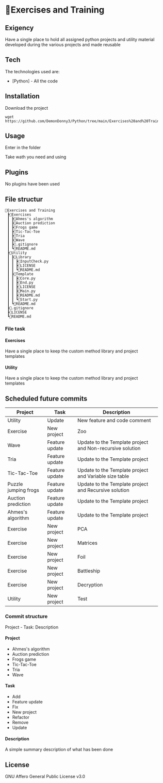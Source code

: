# 📂Exercises and Training
## Exigency
Have a single place to hold all assigned python projects and utility material developed during the various projects and made reusable

## Tech
The technologies used are:

- [Python] - All the code

## Installation
Download the project

```
wget https://github.com/DemonDonny3/Python/tree/main/Exercises%20and%20Training
```

## Usage
Enter in the folder

Take wath you need and using

## Plugins
No plugins have been used

## File structur
```
📂Exercises and Training
 ┣📂Exercises
 ┃ ┣📂Ahmes's algorithm
 ┃ ┣📂Auction prediction
 ┃ ┣📂Frogs game
 ┃ ┣📂Tic-Tac-Toe
 ┃ ┣📂Tria
 ┃ ┣📂Wave
 ┃ ┣📜.gitignore
 ┃ ┗📜README.md
 ┣📂Utility
 ┃ ┣📂Library
 ┃ ┃ ┣📜InputCheck.py
 ┃ ┃ ┣📜LICENSE
 ┃ ┃ ┗📜README.md
 ┃ ┣📂Template
 ┃ ┃ ┣📜Core.py
 ┃ ┃ ┣📜End.py
 ┃ ┃ ┣📜LICENSE
 ┃ ┃ ┣📜Main.py
 ┃ ┃ ┣📜README.md
 ┃ ┃ ┗📜Start.py
 ┃ ┗📜README.md
 ┣📜.gitignore
 ┣📜LICENSE
 ┗📜README.md
```

### File task
#### Exercises
Have a single place to keep the custom method library and project templates

#### Utility
Have a single place to keep the custom method library and project templates


## Scheduled future commits
| Project               | Task              | Description                                               |
| --------------------- | ----------------- | --------------------------------------------------------- |
| Utility               | Update            | New feature and code comment                              |
| Exercise              | New project       | Zoo                                                       |
| Wave                  | Feature update    | Update to the Template project and Non-recursive solution |
| Tria                  | Feature update    | Update to the Template project                            |
| Tic-Tac-Toe           | Feature update    | Update to the Template project and Variable size table    |
| Puzzle jumping frogs  | Feature update    | Update to the Template project and Recursive solution     |
| Auction prediction    | Feature update    | Update to the Template project                            |
| Ahmes's algorithm     | Feature update    | Update to the Template project                            |
| Exercise              | New project       | PCA                                                       |
| Exercise              | New project       | Matrices                                                  |
| Exercise              | New project       | Foil                                                      |
| Exercise              | New project       | Battleship                                                |
| Exercise              | New project       | Decryption                                                |
| Utility               | New project       | Test                                                      |


### Commit structure
Project - Task: Description

#### Project
- Ahmes's algorithm
- Auction prediction
- Frogs game
- Tic-Tac-Toe
- Tria
- Wave

####  Task
- Add
- Feature update
- Fix
- New project
- Refactor
- Remove
- Update

####  Description
A simple summary description of what has been done

## License
GNU Affero General Public License v3.0
